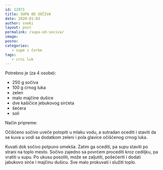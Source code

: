 ```yaml
---
id: 12971
title: SUPA OD SOČIVA
date: 2020-01-03
author: sneki
layout: post
permalink: /supa-od-sociva/
image: 
posno: 
categories:
   - supe i čorbe
tags:
   - crni luk
---
```

Potrebno je (za 4 osobe):

* 250 g sočiva 
* 100 g crnog luka 
* zelen
* malo majčine dušice
* dve kašičice jebukovog sirćeta 
* šećera
* soli

Način pripreme:

Očišćeno sočivo uveče potopiti u mlaku vodu, a sutradan ocediti i staviti da se kuva u vodi sa dodatkom zeleni i pola glavice očišćenog crnog luka.

Kuvati dok sočivo potpuno omekša. Zatim ga ocediti, pa supu staviti po strani na toplo mesto. Sočivo zajedno sa povrćem procediti kroz cediljku, pa vratiti u supu. Po ukusu posoliti, može se zaljutiti, pošećeriti i dodati jabukovo sirće i majčinu dušicu. Sve malo prokuvati i služiti toplo.

  

